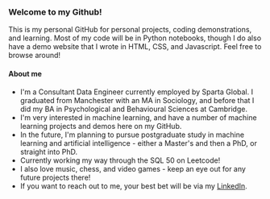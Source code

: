 ### Welcome to my Github!

This is my personal GitHub for personal projects, coding demonstrations, and learning. Most of my code will be in Python notebooks, though I do also have a demo website that I wrote in HTML, CSS, and Javascript. Feel free to browse around!

#### About me
- I'm a Consultant Data Engineer currently employed by Sparta Global. I graduated from Manchester with an MA in Sociology, and before that I did my BA in Psychological and Behavioural Sciences at Cambridge.
- I'm very interested in machine learning, and have a number of machine learning projects and demos here on my GitHub.
- In the future, I'm planning to pursue postgraduate study in machine learning and artificial intelligence - either a Master's and then a PhD, or straight into PhD.
- Currently working my way through the SQL 50 on Leetcode!
- I also love music, chess, and video games - keep an eye out for any future projects there!
- If you want to reach out to me, your best bet will be via my [LinkedIn](https://www.linkedin.com/in/oscar-hill/).
